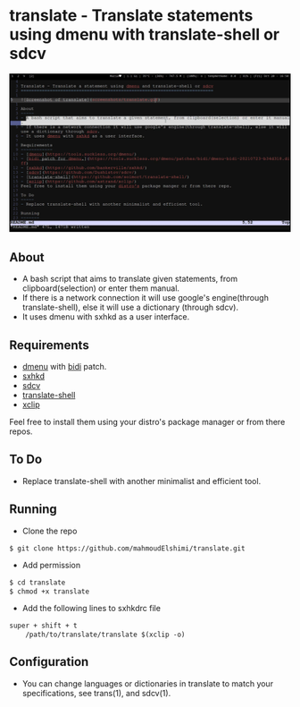 
translate - Translate statements using dmenu with translate-shell or sdcv 
=========================================================================

![Screenshot of translate](screenshots/translate.gif)

About
-----
- A bash script that aims to translate given statements, from clipboard(selection) or enter them manual.
- If there is a network connection it will use google's engine(through translate-shell), else it will use a dictionary (through sdcv).
- It uses dmenu with sxhkd as a user interface. 
  
Requirements
------------
- [dmenu](https://tools.suckless.org/dmenu/) with [bidi](https://tools.suckless.org/dmenu/patches/bidi/dmenu-bidi-20210723-b34d318.diff) patch.
- [sxhkd](https://github.com/baskerville/sxhkd/)
- [sdcv](https://github.com/Dushistov/sdcv/)
- [translate-shell](https://github.com/soimort/translate-shell/)
- [xclip](https://github.com/astrand/xclip/)

Feel free to install them using your distro's package manager or from there repos.

To Do
-----
- Replace translate-shell with another minimalist and efficient tool.

Running
-------
- Clone the repo
```
$ git clone https://github.com/mahmoudElshimi/translate.git
```
- Add permission
```
$ cd translate 
$ chmod +x translate
```
- Add the following lines to sxhkdrc file
```
super + shift + t
	/path/to/translate/translate $(xclip -o) 
```

Configuration
-------------
- You can change languages or dictionaries in translate to match your specifications, see trans(1), and sdcv(1). 
